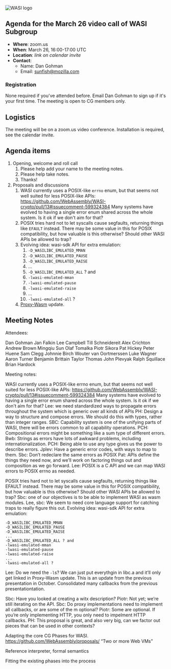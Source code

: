 ![WASI logo](https://raw.githubusercontent.com/WebAssembly/WASI/main/WASI.png)

## Agenda for the March 26 video call of WASI Subgroup

- **Where**: zoom.us
- **When**: March 26, 16:00-17:00 UTC
- **Location**: *link on calendar invite*
- **Contact**:
    - Name: Dan Gohman
    - Email: sunfish@mozilla.com

### Registration

None required if you've attended before. Email Dan Gohman to sign up if it's
your first time. The meeting is open to CG members only.

## Logistics

The meeting will be on a zoom.us video conference.
Installation is required, see the calendar invite.

## Agenda items

1. Opening, welcome and roll call
    1. Please help add your name to the meeting notes.
    1. Please help take notes.
    1. Thanks!
1. Proposals and discussions
    1. WASI currently uses a POSIX-like `errno` enum, but that seems
       not well suited for less POSIX-like APIs:
       https://github.com/WebAssembly/WASI-crypto/pull/13#issuecomment-599324384
       Many systems have evolved to having a single error enum shared
       across the whole system. Is it ok if we don't aim for that?
    1. POSIX tries hard not to let syscalls cause segfaults, returning
       things like `EFAULT` instead. There may be some value in this for
       POSIX compatibility, but how valuable is this otherwise? Should
       other WASI APIs be allowed to trap?
    1. Evolving idea: wasi-sdk API for extra emulation:
       1. `-D_WASILIBC_EMULATED_MMAN`
       1. `-D_WASILIBC_EMULATED_PAUSE`
       1. `-D_WASILIBC_EMULATED_RAISE`
       1. ...
       1. `-D_WASILIBC_EMULATED_ALL` ?
       and
       1. `-lwasi-emulated-mman`
       1. `-lwasi-emulated-pause`
       1. `-lwasi-emulated-raise`
       1. ...
       1. `-lwasi-emulated-all` ?
    1. [Proxy-Wasm](https://github.com/proxy-wasm) update.

## Meeting Notes

Attendees:

Dan Gohman
Jan Falkin
Lee Campbell
Till Schneidereit
Alex Crichton
Andrew Brown
Mingqiu Sun
Olaf Tomalka
Piotr Sikora
Pat Hickey
Peter Huene
Sam Clegg
Johnnie Birch
Wouter van Oortmerssen
Luke Wagner
Aaron Turner
Benjamin Brittain
Taylor Thomas
John Plevyak
Ralph Squillace
Brian Hardock

Meeting notes:

WASI currently uses a POSIX-like errno enum, but that seems not well suited for less POSIX-like APIs: https://github.com/WebAssembly/WASI-crypto/pull/13#issuecomment-599324384 Many systems have evolved to having a single error enum shared across the whole system. Is it ok if we don't aim for that?
Lee: we need standardized ways to propagate errors throughout the system which is generic over all kinds of APIs
PH: Design a way to structure and compose errors. We should do this with types, rather than integer ranges.
SBC: Capability system is one of the unifying parts of WASI, there will be errors common to all capability operations.
PCH: Compositional errors might be something like a sum type of different errors.
Bwb: Strings as errors have lots of awkward problems, including internationalization.
PCH: Being able to use any type gives us the power to describe errors.
Jplev: Have a generic error codes, with ways to map to them.
Sbc: Don’t redeclare the same errors as POSIX
Pat: APIs define the things they need now, and we’ll work on factoring things out and composition as we go forward.
Lee: POSIX is a C API and we can map WASI errors to POSIX errno as needed.


POSIX tries hard not to let syscalls cause segfaults, returning things like EFAULT instead. There may be some value in this for POSIX compatibility, but how valuable is this otherwise? Should other WASI APIs be allowed to trap?
Sbc: one of our objectives is to be able to implement WASI as wasm modules.
Lee, sbc: We seem to need core language support for catching traps to really figure this out.
Evolving idea: wasi-sdk API for extra emulation:
```
-D_WASILIBC_EMULATED_MMAN
-D_WASILIBC_EMULATED_PAUSE
-D_WASILIBC_EMULATED_RAISE
...
-D_WASILIBC_EMULATED_ALL ? and
-lwasi-emulated-mman
-lwasi-emulated-pause
-lwasi-emulated-raise
...
-lwasi-emulated-all ?
```
Lee: Do we need the `-l`s? We can just put everythgin in libc.a and it’ll only get linked in 
Proxy-Wasm update.
This is an update from the previous presentation in October.
Consolidated many callbacks from the previous presentationtation.

Sbc: Have you looked at creating a witx description?
Piotr: Not yet; we’re still iterating on the API.
Sbc: Do proxy implementations need to implement all callbacks, or are some of the m optional?
Piotr: Some are optional. If you’re only implementing HTTP, you only need to impelment HTTP callbacks.
PH: This proposal is great, and also very big, can we factor out pieces that can be used in other contexts?
 
Adapting the core CG Phases for WASI.
https://github.com/WebAssembly/proposals/
“Two or more Web VMs”

Reference interpreter, formal semantics

Fitting the existing phases into the process
